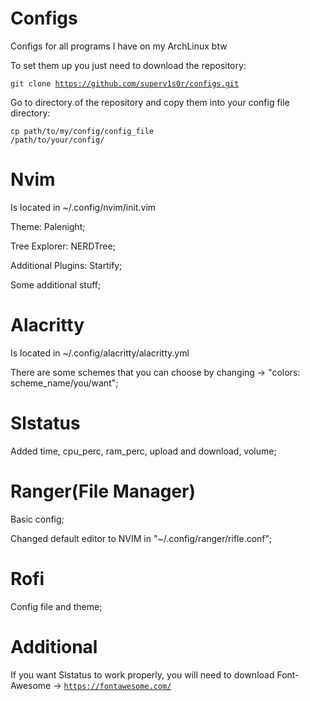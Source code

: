 # Configs
Configs for all programs I have on my ArchLinux btw

To set them up you just need to download the repository:

<code>git clone https://github.com/superv1s0r/configs.git</code>


Go to directory of the repository and copy them into your config file directory:

<code>cp path/to/my/config/config_file /path/to/your/config/</code>


# Nvim
Is located in ~/.config/nvim/init.vim

Theme: Palenight;

Tree Explorer: NERDTree;

Additional Plugins: Startify;

Some additional stuff;


# Alacritty
Is located in ~/.config/alacritty/alacritty.yml

There are some schemes that you can choose by changing -> "colors: scheme_name/you/want";

# Slstatus

Added time, cpu_perc, ram_perc, upload and download, volume; 

# Ranger(File Manager)

Basic config;

Changed default editor to NVIM in "~/.config/ranger/rifle.conf";

# Rofi

Config file and theme;

# Additional

If you want Slstatus to work properly, you will need to download Font-Awesome -> <code>https://fontawesome.com/</code>

